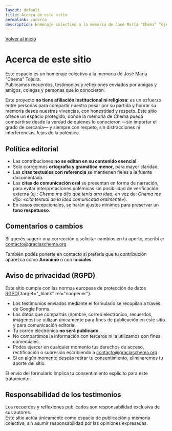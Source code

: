 ```yaml
---
layout: default
title: Acerca de este sitio
permalink: /acerca
description: Homenaje colectivo a la memoria de José María “Chema” Tojeira; política editorial, privacidad (RGPD) y cómo enviar recuerdos con respeto.
---
```


<p>
  <a class="cta" href="{{ '/' | relative_url }}">Volver al inicio</a>
</p>

# Acerca de este sitio

Este espacio es un homenaje colectivo a la memoria de José María “Chema” Tojeira.  
Publicamos recuerdos, testimonios y reflexiones enviados por amigas y amigos, colegas y personas que lo conocieron. 

Este proyecto **no tiene afiliación institucional ni religiosa**: es un esfuerzo entre personas para compartir nuestro pesar por su partida y honrar su memoria desde nuestras vivencias, con honestidad y respeto. Este sitio ofrece un espacio protegido, donde la memoria de Chema pueda compartirse desde la verdad de quienes lo conocieron —sin importar el grado de cercanía— y siempre con respeto, sin distracciones ni interferencias, lejos de la polémica.

## Política editorial

- Las contribuciones **no se editan en su contenido esencial**.  
- Solo corregimos **ortografía y gramática menor**, para mayor claridad.  
- Las **citas textuales con referencia** se mantienen fieles a la fuente documentada.  
- Las **citas de comunicación oral** se presentan en forma de narración, para evitar interpretaciones polémicas sin posibilidad de verificación externa (ej.: *Chema me dijo que tenía otra idea*, en vez de: *Chema me dijo: «cita textual de la idea comunicada oralmente»*).  
- En casos excepcionales, se harán ajustes mínimos para preservar un **tono respetuoso**.  

## Comentarios o cambios

Si querés sugerir una corrección o solicitar cambios en tu aporte, escribí a:  
<a href="mailto:contacto@graciaschema.org">contacto@graciaschema.org</a>

También podés ponerte en contacto si preferís que tu contribución aparezca como **Anónimo** o con **iniciales**.

## Aviso de privacidad (RGPD)

Este sitio cumple con las normas europeas de protección de datos [RGPD](https://europa.eu/youreurope/business/dealing-with-customers/data-protection/data-protection-gdpr/index_es.htm){:target="_blank" rel="noopener"}.

- Los testimonios enviados mediante el formulario se recopilan a través de Google Forms.  
- Los datos que compartás (nombre, correo electrónico, recuerdos, imágenes) se utilizan únicamente para fines de publicación en este sitio y para comunicación editorial.  
- Tu correo electrónico **no será publicado**.  
- No compartimos la información con terceros ni la utilizamos con fines comerciales.  
- Podés ejercer en cualquier momento tus derechos de acceso, rectificación o supresión escribiendo a <a href="mailto:contacto@graciaschema.org">contacto@graciaschema.org</a>
- Si en algún momento deseás retirar tu consentimiento, eliminaremos tu aporte del sitio.  

El envío del formulario implica tu consentimiento explícito para este tratamiento.

## Responsabilidad de los testimonios

Los recuerdos y reflexiones publicados son responsabilidad exclusiva de sus autores.  
Este sitio actúa únicamente como espacio de publicación y memoria colectiva, sin asumir responsabilidad por las opiniones expresadas.
